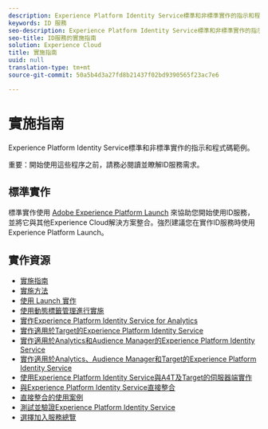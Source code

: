 ```yaml
---
description: Experience Platform Identity Service標準和非標準實作的指示和程式碼範例。
keywords: ID 服務
seo-description: Experience Platform Identity Service標準和非標準實作的指示和程式碼範例。
seo-title: ID服務的實施指南
solution: Experience Cloud
title: 實施指南
uuid: null
translation-type: tm+mt
source-git-commit: 50a5b4d3a27fd8b21437f02bd9390565f23ac7e6

---
```



# 實施指南

Experience Platform Identity Service標準和非標準實作的指示和程式碼範例。

重要：開始使用這些程序之前，請務必閱讀並瞭解ID服務需求。

## 標準實作

標準實作使用 [Adobe Experience Platform Launch](https://docs.adobelaunch.com/) 來協助您開始使用ID服務，並將它與其他Experience Cloud解決方案整合。強烈建議您在實作ID服務時使用Experience Platform Launch。

## 實作資源

* [實施指南](implementation-guides.md)
* [實施方法](implementation-methods.md)
* [使用 Launch 實作](ecid-implement-with-launch.md)
* [使用動態標籤管理進行實施](standard.md)
* [實作Experience Platform Identity Service for Analytics](setup-analytics.md)
* [實作適用於Target的Experience Platform Identity Service](setup-target.md)
* [實作適用於Analytics和Audience Manager的Experience Platform Identity Service](setup-aam-analytics.md)
* [實作適用於Analytics、Audience Manager和Target的Experience Platform Identity Service](setup-aam-analytics-target.md)
* [使用Experience Platform Identity Service與A4T及Target的伺服器端實作](ecid-a4t-target.md)
* [與Experience Platform Identity Service直接整合](direct-integration.md)
* [直接整合的使用案例](direct-integration-examples.md)
* [測試並驗證Experience Platform Identity Service](test-verify.md)
* [選擇加入服務總覽](opt-in-service/optin-overview.md)
